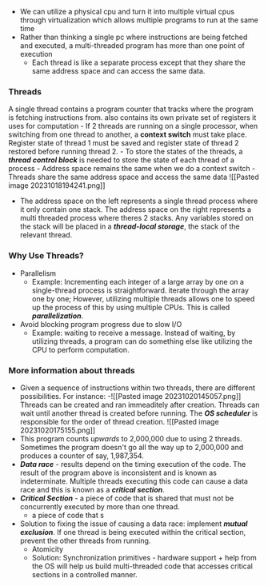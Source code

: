 - We can utilize a physical cpu and turn it into multiple virtual cpus through virtualization which allows multiple programs to run at the same time 
- Rather than thinking a single pc where instructions are being fetched and executed, a multi-threaded program has more than one point of execution
	- Each thread is like a separate process except that they share the same address space and can access the same data. 

### Threads
A single thread contains a program counter that tracks where the program is fetching instructions from. also contains its own private set of registers it uses for computation
	- If 2 threads are running on a single processor, when switching from one thread to another, a **context switch** must take place. Register state of thread 1 must be saved and register state of thread 2 restored before running thread 2. 
	- To store the states of the threads, a ***thread control block*** is needed to store the state of each thread of a process
	- Address space remains the same when we do a context switch 
	- Threads share the same address space and access the same data 
![[Pasted image 20231018194241.png]]
- The address space on the left represents a single thread process where it only contain one stack. The address space on the right represents a multi threaded process where theres 2 stacks. Any variables stored on the stack will be placed in a ***thread-local storage***, the stack of the relevant thread.
### Why Use Threads?
- Parallelism
	- Example: Incrementing each integer of a large array by one on a single-thread process is straightforward. iterate through the array one by one; However, utilizing multiple threads allows one to speed up the process of this by using multiple CPUs. This is called ***parallelization***. 
- Avoid blocking program progress due to slow I/O
	- Example: waiting to receive a message. Instead of waiting, by utilizing threads, a program can do something else like utilizing the CPU to perform computation. 


### More information about threads
- Given a sequence of instructions within two threads, there are different possibilities. For instance:
-![[Pasted image 20231020145057.png]]
Threads can be created and ran immeaditely after creation. Threads can wait until another thread is created before running. The ***OS scheduler*** is responsible for the order of thread creation. 
![[Pasted image 20231020175155.png]]
- This program counts *upwards* to 2,000,000 due to using 2 threads. Sometimes the program doesn't go all the way up to 2,000,000 and produces a counter of say, 1,987,354.
- ***Data race*** - results depend on the timing execution of the code. The result of the program above is inconsistent and is known as indeterminate. Multiple threads executing this code can cause a data race and this is known as a ***critical section***. 
- ***Critical Section*** - a piece of code that is shared that must not be concurrently executed by more than one thread. 
	- a piece of code that s
- Solution to fixing the issue of causing a data race: implement ***mutual exclusion***. If one thread is being executed within the critical section, prevent the other threads from running.
	- Atomicity
	- Solution: Synchronization primitives - hardware support + help from the OS will help us build multi-threaded code that accesses critical sections in a controlled manner. 